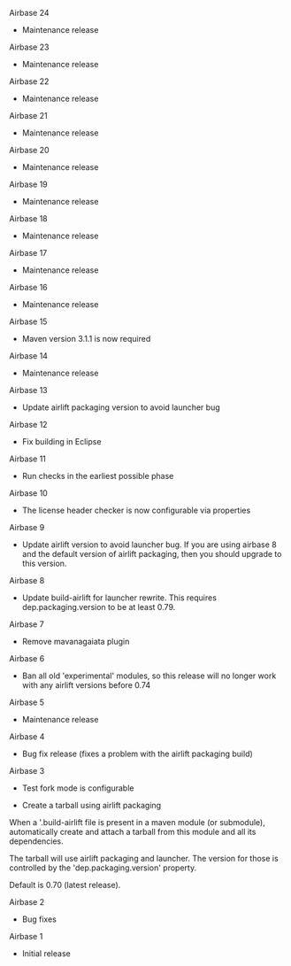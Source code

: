 Airbase 24

* Maintenance release

Airbase 23

* Maintenance release

Airbase 22

* Maintenance release

Airbase 21

* Maintenance release

Airbase 20

* Maintenance release

Airbase 19

* Maintenance release

Airbase 18

* Maintenance release

Airbase 17

* Maintenance release

Airbase 16

* Maintenance release

Airbase 15

* Maven version 3.1.1 is now required

Airbase 14

* Maintenance release

Airbase 13

* Update airlift packaging version to avoid launcher bug

Airbase 12

* Fix building in Eclipse

Airbase 11

* Run checks in the earliest possible phase

Airbase 10

* The license header checker is now configurable via properties

Airbase 9

* Update airlift version to avoid launcher bug. If you are using
  airbase 8 and the default version of airlift packaging, then you
  should upgrade to this version.

Airbase 8

* Update build-airlift for launcher rewrite. This requires
  dep.packaging.version to be at least 0.79.

Airbase 7

* Remove mavanagaiata plugin

Airbase 6

* Ban all old 'experimental' modules, so this release will no longer
  work with any airlift versions before 0.74

Airbase 5

* Maintenance release

Airbase 4

* Bug fix release (fixes a problem with the airlift packaging build)

Airbase 3

* Test fork mode is configurable

* Create a tarball using airlift packaging

When a '.build-airlift file is present in a maven module (or
submodule), automatically create and attach a tarball from this module
and all its dependencies.

The tarball will use airlift packaging and launcher. The version for
those is controlled by the 'dep.packaging.version' property.

Default is 0.70 (latest release).

Airbase 2

* Bug fixes

Airbase 1

* Initial release
